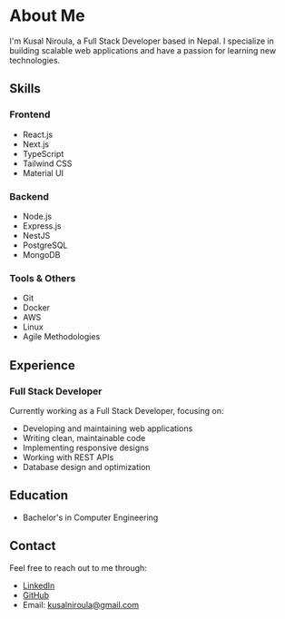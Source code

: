 # About Me

I'm Kusal Niroula, a Full Stack Developer based in Nepal. I specialize in building scalable web applications and have a passion for learning new technologies.

## Skills

### Frontend
- React.js
- Next.js
- TypeScript
- Tailwind CSS
- Material UI

### Backend
- Node.js
- Express.js
- NestJS
- PostgreSQL
- MongoDB

### Tools & Others
- Git
- Docker
- AWS
- Linux
- Agile Methodologies

## Experience

### Full Stack Developer
Currently working as a Full Stack Developer, focusing on:
- Developing and maintaining web applications
- Writing clean, maintainable code
- Implementing responsive designs
- Working with REST APIs
- Database design and optimization

## Education

- Bachelor's in Computer Engineering

## Contact

Feel free to reach out to me through:
- [LinkedIn](https://www.linkedin.com/in/kusal-niroula/)
- [GitHub](https://github.com/kusalniroula)
- Email: kusalniroula@gmail.com